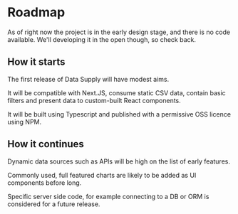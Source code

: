# Roadmap

As of right now the project is in the early design stage, and there is no code available. We'll developing it in the open though, so check back.

## How it starts

The first release of Data Supply will have modest aims.

It will be compatible with Next.JS, consume static CSV data, contain basic filters and present data to custom-built React components.

It will be built using Typescript and published with a permissive OSS licence using NPM.

## How it continues

Dynamic data sources such as APIs will be high on the list of early features.

Commonly used, full featured charts are likely to be added as UI components before long.

Specific server side code, for example connecting to a DB or ORM is considered for a future release.
